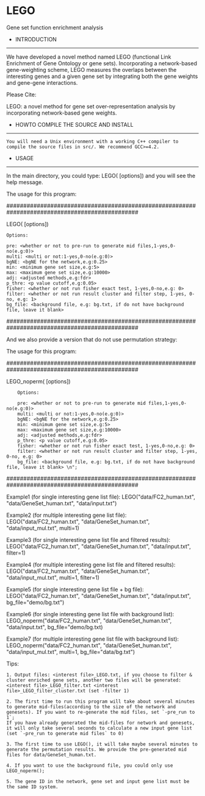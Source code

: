 # LEGO
Gene set function enrichment analysis
* INTRODUCTION
----------------------------------------------------------------------

We have developed a novel method named LEGO (functional Link Enrichment of Gene Ontology or gene sets). Incorporating a network-based gene-weighting scheme, LEGO measures the overlaps between the interesting genes and a given gene set by integrating both the gene weights and gene-gene interactions.   

Please Cite:

LEGO: a novel method for gene set over-representation analysis by incorporating network-based gene weights. 

* HOWTO COMPILE THE SOURCE AND INSTALL	
----------------------------------------------------------------------

	You will need a Unix environment with a working C++ compiler to
	compile the source files in src/. We recommend GCC>=4.2.


* USAGE
----------------------------------------------------------------------

In the main directory, you could type:
  LEGO(<network file> <geneset file> <interest file> [options])
and you will see the help message.

The usage for this program: 

###############################################################################################
	
  LEGO(<network file> <geneset file> <interest file> [options])

	Options:  

	pre: <whether or not to pre-run to generate mid files,1-yes,0-no(e.g:0)> 
	multi: <multi or not:1-yes,0-no(e.g:0)> 
	bgNE: <bgNE for the network,e.g:0.25> 
	min: <minimum gene set size,e.g:5> 
	max: <maximum gene set size,e.g:10000> 
	adj: <adjusted methods,e.g:fdr> 
	p_thre: <p value cutoff,e.g:0.05> 
	fisher: <whether or not run fisher exact test, 1-yes,0-no,e.g: 0> 
	filter: <whether or not run result cluster and filter step, 1-yes, 0-no, e.g: 1> 
	bg_file: <background file, e.g: bg.txt, if do not have background file, leave it blank>

###############################################################################################

And we also provide a version that do not use permutation strategy:

The usage for this program:

###############################################################################################

LEGO_noperm(<network file> <geneset file> <interest file> [options])

        Options:

        pre: <whether or not to pre-run to generate mid files,1-yes,0-no(e.g:0)>
        multi: <multi or not:1-yes,0-no(e.g:0)>
        bgNE: <bgNE for the network,e.g:0.25>
        min: <minimum gene set size,e.g:5>
        max: <maximum gene set size,e.g:10000>
        adj: <adjusted methods,e.g:fdr>
        p_thre: <p value cutoff,e.g:0.05>
        fisher: <whether or not run fisher exact test, 1-yes,0-no,e.g: 0>
        filter: <whether or not run result cluster and filter step, 1-yes, 0-no, e.g: 0>
        bg_file: <background file, e.g: bg.txt, if do not have background file, leave it blank> \n";

###############################################################################################

	
Example1 (for single interesting gene list file): 
LEGO("data/FC2_human.txt", "data/GeneSet_human.txt", "data/input.txt")

Example2 (for multiple interesting gene list file): 
LEGO("data/FC2_human.txt", "data/GeneSet_human.txt", "data/input_mul.txt", multi=1)

Example3 (for single interesting gene list file and filtered results): 
LEGO("data/FC2_human.txt", "data/GeneSet_human.txt", "data/input.txt", filter=1)

Example4 (for multiple interesting gene list file and filtered results): 
LEGO("data/FC2_human.txt", "data/GeneSet_human.txt", "data/input_mul.txt", multi=1, filter=1)

Example5 (for single interesting gene list file + bg file): 
LEGO("data/FC2_human.txt", "data/GeneSet_human.txt", "data/input.txt", bg_file="demo/bg.txt")

Example6 (for single interesting gene list file with background list): 
LEGO_noperm("data/FC2_human.txt", "data/GeneSet_human.txt", "data/input.txt", bg_file="demo/bg.txt)

Example7 (for multiple interesting gene list file with background list): 
LEGO_noperm("data/FC2_human.txt", "data/GeneSet_human.txt", "data/input_mul.txt", multi=1, bg_file="data/bg.txt")

Tips: 
	
	1. Output files: <interest file>_LEGO.txt, if you choose to filter & cluster enriched gene sets, another two files will be generated: <interest file>_LEGO_filter.txt <interest file>_LEGO_filter_cluster.txt (set -filter 1)
	
	2. The first time to run this program will take about several minutes to generate mid-files(according to the size of the network and genesets). If you want to re-generate the mid files, set `-pre_run to 1`; 
	If you have already generated the mid-files for network and genesets, it will only take several seconds to calculate a new input gene list (set `-pre_run to generate mid files` to 0)
	
	3. The first time to use LEGO(), it will take maybe several minutes to generate the permutation results. We provide the pre-generated mid files for data/GeneSet_human.txt. 
	
	4. If you want to use the background file, you could only use LEGO_noperm();
	
	5. The gene ID in the network, gene set and input gene list must be the same ID system.
